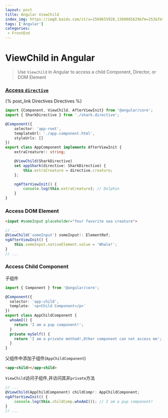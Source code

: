 ```yaml
---
layout: post
title: Angular ViewChild
index_img: https://img0.baidu.com/it/u=1569655928,1360085629&fm=253&fmt=auto&app=138&f=JPEG?w=750&h=375
tags: ['Angular']
categories:
 - FrontEnd
---
```


# ViewChild in Angular
> Use `Viewchild` in Angular to access a child Component, Director, or DOM Element 

### [Access `directive`](./Directives.md)
{% post_link Directives Directives %}
```typescript
import {Component, ViewChild, AfterViewInit} from '@angular/core';
import { SharkDirective } from './shark.directive';

@Component({
    selector: 'app-root',
    templateUrl: './app.component.html',
    styleUrls: []
})
export class AppComponent implements AfterViewInit {
    extraCreature!: string;

    @ViewChild(SharkDirective)
    set appShark(directive: SharkDirective) {
        this.extraCreature = directive.creature;
    };

    ngAfterViewInit() {
        console.log(this.extraCreature); // Dolphin
    }
}
```

### Access DOM Element
```html
<input #someInput placeholder="Your favorite sea creature">
```
```typescript
// ...
@ViewChild('someInput') someInput!: ElementRef;
ngAfterViewInit() {
    this.someInput.nativeElement.value = 'Whale!';
}
// ...
```
### Access Child Component
子组件
```typescript
import { Component } from '@angular/core';

@Component({
  selector: 'app-child',
  template: `<p>Child Component</p>`
})
export class AppChildComponent {
  whoAmI() {
    return 'I am a pup component!';
  }
  private mySelf() {
    return 'I am a private method!,Other component can not access me';
  }
}
```
父组件中添加子组件(`AppChildComponent`)
```html
<app-child></app-child>
```
`ViewChild`访问子组件,并访问其非`private`方法
```typescript
// ...
@ViewChild(AppChildComponent) childComp!: AppChildComponent;
ngAfterViewInit() {
    console.log(this.childComp.whoAmI()); // I am a pup component!
}
// ...
```
